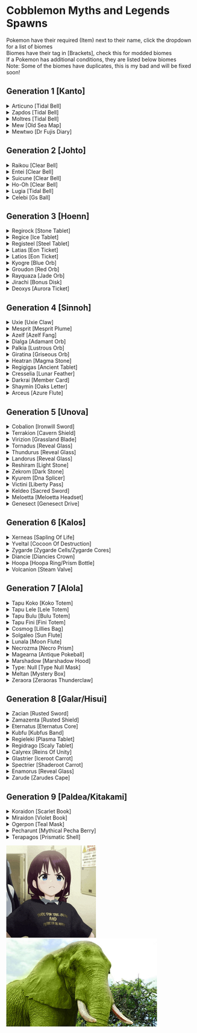 # Cobblemon Myths and Legends Spawns
<p>
Pokemon have their required (Item) next to their name, click the dropdown for a list of biomes<br>
Biomes have their tag in [Brackets], check this for modded biomes<br>
If a Pokemon has additional conditions, they are listed below biomes<br>
Note: Some of the biomes have duplicates, this is my bad and will be fixed soon!
</p>

## Generation 1 [Kanto]
<details> <!--Articuno-->
    <summary>Articuno [Tidal Bell]</summary>
    <br>
    Use <strong>Tidal Bell</strong> In:
    <ul>
    <br>
    <li>Frozen River [minecraft:frozen_river]</li>
    <li>Frozen Peaks [minecraft:frozen_peaks]</li>
    <li>Snowy Taiga [minecraft:snowy_taiga]</li>
    <li>Snowy Plains [minecraft:snowy_plains]</li>
    <li>Snowy Beach [minecraft:snowy_beach]</li>
    <li>Snowy Slopes [minecraft:snowy_slopes]</li>
    <li>Frozen Ocean [minecraft:frozen_ocean]</li>
    <li>Is Snowy Forest [#cobblemon:is_snowy_forest]</li>
    <li>Is Freezing [#cobblemon:is_freezing]</li>
    <li>Is Cold [#cobblemon:is_cold]</li>
    <li>Is Frozen Ocean [#cobblemon:is_frozen_ocean]</li>
    <li>Is Glacial [#cobblemon:is_glacial]</li>
    </ul>
    <p><strong>Required Conditions:</strong></p><ul>
    <li>3 Ice Stones In Inventory</li>
    </ul>
</details> <!--Articuno-->
<details> <!--Zapdos-->
    <summary>Zapdos [Tidal Bell]</summary>
    <br>
    Use <strong>Tidal Bell</strong> In:
    <ul>
    <br>
    <li>Plains [minecraft:plains]</li>
    <li>Savanna [minecraft:savanna]</li>
    <li>Is Mountain [#cobblemon:is_mountain]</li>
    <li>Is Sky [#cobblemon:is_sky]</li>
    </ul>
    <p><strong>Required Conditions:</strong></p><ul>
    <li>3 Thunder Stones In Inventory</li>
    </ul>
</details> <!--Zapdos-->
<details> <!--Moltres-->
    <summary>Moltres [Tidal Bell]</summary>
    <br>
    Use <strong>Tidal Bell</strong> In:
    <ul>
    <br>
    <li>Badlands [minecraft:badlands]</li>
    <li>Windswept Hills [minecraft:windswept_hills]</li>
    <li>Is Volcanic [#cobblemon:is_volcanic]</li>
    <li>Is Thermal [#cobblemon:is_thermal]</li>
    <li>Is Sky [#cobblemon:is_sky]</li>
    </ul>
    <p><strong>Required Conditions:</strong></p><ul>
    <li>3 Fire Stones In Inventory</li>
    </ul>
</details> <!--Moltres-->
<details> <!--Mew-->
    <summary>Mew [Old Sea Map]</summary>
    <br>
    Use <strong>Old Sea Map</strong> In:
    <ul>
    <br>
    <li>Jungle [minecraft:jungle]</li>
    <li>Bamboo Jungle [minecraft:bamboo_jungle]</li>
    <li>Is Lush [#cobblemon:is_lush]</li>
    <li>Is Bamboo [#cobblemon:is_bamboo]</li>
    <li>Is Jungle [#cobblemon:is_jungle]</li>
    </ul>
    <p><strong>No Other Conditons</strong></p>
</details> <!--Mew-->
<details> <!--Mewtwo-->
    <summary>Mewtwo [Dr Fujis Diary]</summary>
    <br>
    Use <strong>Dr Fujis Diary</strong> In:
    <ul>
    <br>
    <li>Deep Dark [minecraft:deep_dark]</li>
    <li>Dark Forest [minecraft:dark_forest]</li>
    <li>Windswept Gravelly Hills [minecraft:windswept_gravelly_hills]</li>
    <li>Is Spooky [#cobblemon:is_spooky]</li>
    <li>Is Deep Dark [#cobblemon:is_deep_dark]</li>
    <li>Is Cave [#cobblemon:is_cave]</li>
    </ul>
    <p><strong>No Other Conditons</strong></p>
</details> <!--Mewtwo-->

## Generation 2 [Johto]
<details> <!--Raikou-->
    <summary>Raikou [Clear Bell]</summary>
    <br>
    Use <strong>Clear Bell</strong> In:
    <ul>
    <br>
    <li>Savanna [minecraft:savanna]</li>
    <li>Savanna Plateau [minecraft:savanna_plateau]</li>
    <li>Plains [minecraft:plains]</li>
    <li>Is Arid [#cobblemon:is_arid]</li>
    <li>Is Grassland [#cobblemon:is_grassland]</li>
    <li>Is Plains [#cobblemon:is_plains]</li>
    </ul>
    <p><strong>Required Conditions:</strong></p><ul>
    <li>3 Thunder Stones In Inventory</li>
    </ul>
</details> <!--Raikou-->
<details> <!--Entei-->
    <summary>Entei [Clear Bell]</summary>
    <br>
    Use <strong>Clear Bell</strong> In:
    <ul>
    <br>
    <li>Nether Wastes [minecraft:nether_wastes]</li>
    <li>Savanna [minecraft:savanna]</li>
    <li>Windswept Hills [minecraft:windswept_hills]</li>
    <li>Eroded Badlands [minecraft:eroded_badlands]</li>
    <li>Windswept Forest [minecraft:windswept_forest]</li>
    <li>Badlands [minecraft:badlands]</li>
    <li>Is Volcanic [#cobblemon:is_volcanic]</li>
    <li>Is Thermal [#cobblemon:is_thermal]</li>
    <li>Is Badlands [#cobblemon:is_badlands]</li>
    </ul>
    <p><strong>Required Conditions:</strong></p><ul>
    <li>3 Fire Stones In Inventory</li>
    </ul>
</details> <!--Entei-->
<details> <!--Suicune-->
    <summary>Suicune [Clear Bell]</summary>
    <br>
    Use <strong>Clear Bell</strong> In:
    <ul>
    <br>
    <li>River [minecraft:river]</li>
    <li>Frozen River [minecraft:frozen_river]</li>
    <li>Is Freshwater [#cobblemon:is_freshwater]</li>
    <li>Is Cold Ocean [#cobblemon:is_cold_ocean]</li>
    </ul>
    <p><strong>Required Conditions:</strong></p><ul>
    <li>3 Water Stones In Inventory</li>
    </ul>
</details> <!--Suicune-->
<details> <!--Ho-Oh-->
    <summary>Ho-Oh [Clear Bell]</summary>
    <br>
    Use <strong>Clear Bell</strong> In:
    <ul>
    <br>
    <li>Meadow [minecraft:meadow]</li>
    <li>Sunflower Plains [minecraft:sunflower_plains]</li>
    <li>Flower Forest [minecraft:flower_forest]</li>
    <li>Is Summer [#cobblemon:is_summer]</li>
    <li>Is Sky [#cobblemon:is_sky]</li>
    <li>Sunflower Plains [#minecraft:sunflower_plains]</li>
    </ul>
    <p><strong>No Other Conditons</strong></p>
</details> <!--Ho-Oh-->
<details> <!--Lugia-->
    <summary>Lugia [Tidal Bell]</summary>
    <br>
    Use <strong>Tidal Bell</strong> In:
    <ul>
    <br>
    <li>Ocean [minecraft:ocean]</li>
    <li>Deep Ocean [minecraft:deep_ocean]</li>
    <li>Is Cold Ocean [#cobblemon:is_cold_ocean]</li>
    <li>Is Deep Ocean [#minecraft:is_deep_ocean]</li>
    <li>Is Deep Ocean [#cobblemon:is_deep_ocean]</li>
    <li>Is Ocean [#cobblemon:is_ocean]</li>
    </ul>
    <p><strong>No Other Conditons</strong></p>
</details> <!--Lugia-->
<details> <!--Celebi-->
    <summary>Celebi [Gs Ball]</summary>
    <br>
    Use <strong>Gs Ball</strong> In:
    <ul>
    <br>
    <li>Meadow [minecraft:meadow]</li>
    <li>Cherry Grove [minecraft:cherry_grove]</li>
    <li>Old Growth Birch Forest [minecraft:old_growth_birch_forest]</li>
    <li>Old Growth Spruce Taiga [minecraft:old_growth_spruce_taiga]</li>
    <li>Mangrove Swamp [minecraft:mangrove_swamp]</li>
    <li>Dark Forest [minecraft:dark_forest]</li>
    <li>Forest [minecraft:forest]</li>
    <li>Old Growth Pine Taiga [minecraft:old_growth_pine_taiga]</li>
    <li>Flower Forest [minecraft:flower_forest]</li>
    <li>Jungle [minecraft:jungle]</li>
    <li>Swamp [minecraft:swamp]</li>
    <li>Birch Forest [minecraft:birch_forest]</li>
    <li>Is Magical [#cobblemon:is_magical]</li>
    <li>Is Lush [#cobblemon:is_lush]</li>
    <li>Is Spring [#cobblemon:is_spring]</li>
    <li>Is Forest [#cobblemon:is_forest]</li>
    </ul>
    <p><strong>No Other Conditons</strong></p>
</details> <!--Celebi-->

## Generation 3 [Hoenn]
<details> <!--Regirock-->
    <summary>Regirock [Stone Tablet]</summary>
    <br>
    Use <strong>Stone Tablet</strong> In:
    <ul>
    <br>
    <li>Desert [minecraft:desert]</li>
    <li>Is Desert [#byg:is_desert]</li>
    <li>Desert [#c:desert]</li>
    <li>Is Desert [#wythers:is_desert]</li>
    <li>Ancient Sands [terralith:ancient_sands]</li>
    <li>Desert Canyon [terralith:desert_canyon]</li>
    <li>Cave/desert Caves [terralith:cave/desert_caves]</li>
    <li>Desert Oasis [terralith:desert_oasis]</li>
    <li>Desert Spires [terralith:desert_spires]</li>
    <li>Lush Desert [terralith:lush_desert]</li>
    <li>Red Oasis [terralith:red_oasis]</li>
    <li>Sandstone Valley [terralith:sandstone_valley]</li>
    <li>Badlands Desert [wythers:badlands_desert]</li>
    <li>Desert Island [wythers:desert_island]</li>
    <li>Kwongan Heath [wythers:kwongan_heath]</li>
    <li>Outback Desert [wythers:outback_desert]</li>
    <li>Red Desert [wythers:red_desert]</li>
    <li>Sandy Jungle [wythers:sandy_jungle]</li>
    <li>Is Badlands [#minecraft:is_badlands]</li>
    <li>Mesa [#c:mesa]</li>
    <li>Ashen Savanna [terralith:ashen_savanna]</li>
    <li>Red Oasis [terralith:red_oasis]</li>
    <li>Warped Mesa [terralith:warped_mesa]</li>
    <li>White Mesa [terralith:white_mesa]</li>
    <li>Danakil Desert [wythers:danakil_desert]</li>
    <li>Is Badlands [#minecraft:is_badlands]</li>
    <li>Mesa [#c:mesa]</li>
    <li>Ashen Savanna [terralith:ashen_savanna]</li>
    <li>Red Oasis [terralith:red_oasis]</li>
    <li>Warped Mesa [terralith:warped_mesa]</li>
    <li>White Mesa [terralith:white_mesa]</li>
    <li>Danakil Desert [wythers:danakil_desert]</li>
    </ul>
    <p><strong>Required Conditions:</strong></p><ul>
    <li>Max Y-Level: 63</li>
    </ul>
</details> <!--Regirock-->
<details> <!--Regice-->
    <summary>Regice [Ice Tablet]</summary>
    <br>
    Use <strong>Ice Tablet</strong> In:
    <ul>
    <br>
    <li>Frozen River [minecraft:frozen_river]</li>
    <li>Jagged Peaks [minecraft:jagged_peaks]</li>
    <li>Snowy Beach [minecraft:snowy_beach]</li>
    <li>Snowy Plains [minecraft:snowy_plains]</li>
    <li>Snowy Slopes [minecraft:snowy_slopes]</li>
    <li>Is Frozen Ocean [#cobblemon:is_frozen_ocean]</li>
    <li>Is Glacial [#cobblemon:is_glacial]</li>
    <li>Is Snowy Forest [#cobblemon:is_snowy_forest]</li>
    <li>Is Snowy [#byg:is_snowy]</li>
    <li>Snowy [#c:snowy]</li>
    <li>Is Snowy [#forge:is_snowy]</li>
    <li>Cardinal Tundra [byg:cardinal_tundra]</li>
    <li>Emerald Peaks [terralith:emerald_peaks]</li>
    <li>Scarlet Mountains [terralith:scarlet_mountains]</li>
    <li>Skylands Winter [terralith:skylands_winter]</li>
    <li>Snowy Badlands [terralith:snowy_badlands]</li>
    <li>Crimson Tundra [wythers:crimson_tundra]</li>
    <li>Frozen Island [wythers:frozen_island]</li>
    <li>Snowy Bog [wythers:snowy_bog]</li>
    <li>Snowy Canyon [wythers:snowy_canyon]</li>
    <li>Snowy Peaks [wythers:snowy_peaks]</li>
    <li>Snowy Tundra [wythers:snowy_tundra]</li>
    <li>Is Freezing [#cobblemon:is_freezing]</li>
    <li>Is Peak [#cobblemon:is_peak]</li>
    <li>Is Taiga [#cobblemon:is_taiga]</li>
    <li>Is Tundra [#cobblemon:is_tundra]</li>
    <li>Is Cold [#byg:is_cold]</li>
    <li>Climate Cold [#c:climate_cold]</li>
    <li>Is Cold/overworld [#forge:is_cold/overworld]</li>
    <li>Berry Bog [wythers:berry_bog]</li>
    <li>Frozen River [minecraft:frozen_river]</li>
    <li>Jagged Peaks [minecraft:jagged_peaks]</li>
    <li>Snowy Beach [minecraft:snowy_beach]</li>
    <li>Snowy Plains [minecraft:snowy_plains]</li>
    <li>Snowy Slopes [minecraft:snowy_slopes]</li>
    <li>Is Frozen Ocean [#cobblemon:is_frozen_ocean]</li>
    <li>Is Glacial [#cobblemon:is_glacial]</li>
    <li>Is Snowy Forest [#cobblemon:is_snowy_forest]</li>
    <li>Is Snowy [#byg:is_snowy]</li>
    <li>Snowy [#c:snowy]</li>
    <li>Is Snowy [#forge:is_snowy]</li>
    <li>Cardinal Tundra [byg:cardinal_tundra]</li>
    <li>Emerald Peaks [terralith:emerald_peaks]</li>
    <li>Scarlet Mountains [terralith:scarlet_mountains]</li>
    <li>Skylands Winter [terralith:skylands_winter]</li>
    <li>Snowy Badlands [terralith:snowy_badlands]</li>
    <li>Crimson Tundra [wythers:crimson_tundra]</li>
    <li>Frozen Island [wythers:frozen_island]</li>
    <li>Snowy Bog [wythers:snowy_bog]</li>
    <li>Snowy Canyon [wythers:snowy_canyon]</li>
    <li>Snowy Peaks [wythers:snowy_peaks]</li>
    <li>Snowy Tundra [wythers:snowy_tundra]</li>
    <li>Is Freezing [#cobblemon:is_freezing]</li>
    <li>Is Peak [#cobblemon:is_peak]</li>
    <li>Is Taiga [#cobblemon:is_taiga]</li>
    <li>Is Tundra [#cobblemon:is_tundra]</li>
    <li>Is Cold [#byg:is_cold]</li>
    <li>Climate Cold [#c:climate_cold]</li>
    <li>Is Cold/overworld [#forge:is_cold/overworld]</li>
    <li>Berry Bog [wythers:berry_bog]</li>
    </ul>
    <p><strong>No Other Conditons</strong></p>
</details> <!--Regice-->
<details> <!--Registeel-->
    <summary>Registeel [Steel Tablet]</summary>
    <br>
    Use <strong>Steel Tablet</strong> In:
    <ul>
    <br>
    <li>Deep Dark [minecraft:deep_dark]</li>
    <li>Is Deep Dark [#cobblemon:is_deep_dark]</li>
    <li>Village [#minecraft:village]</li>
    <li>Village [#minecraft:village]</li>
    </ul>
    <p><strong>Required Conditions:</strong></p><ul>
    <li>Needed Nearby Blocks:
        <ul>
        <li>Iron Block</li>
        </ul></li>
    </ul>
</details> <!--Registeel-->
<details> <!--Latias-->
    <summary>Latias [Eon Ticket]</summary>
    <br>
    Use <strong>Eon Ticket</strong> In:
    <ul>
    <br>
    <li>Mirage Isles [terralith:mirage_isles]</li>
    <li>Flower Forest [minecraft:flower_forest]</li>
    <li>Birch Forest [minecraft:birch_forest]</li>
    <li>Is Coast [#cobblemon:is_coast]</li>
    <li>Is Temperate [#cobblemon:is_temperate]</li>
    <li>Is Beach [#cobblemon:is_beach]</li>
    </ul>
    <p><strong>No Other Conditons</strong></p>
</details> <!--Latias-->
<details> <!--Latios-->
    <summary>Latios [Eon Ticket]</summary>
    <br>
    Use <strong>Eon Ticket</strong> In:
    <ul>
    <br>
    <li>Mirage Isles [terralith:mirage_isles]</li>
    <li>Plains [minecraft:plains]</li>
    <li>Mountain Edge [minecraft:mountain_edge]</li>
    <li>Is Coast [#cobblemon:is_coast]</li>
    <li>Is Temperate [#cobblemon:is_temperate]</li>
    <li>Is Beach [#cobblemon:is_beach]</li>
    </ul>
    <p><strong>No Other Conditons</strong></p>
</details> <!--Latios-->
<details> <!--Kyogre-->
    <summary>Kyogre [Blue Orb]</summary>
    <br>
    Use <strong>Blue Orb</strong> In:
    <ul>
    <br>
    <li>Is Ocean [#cobblemon:is_ocean]</li>
    <li>Deep Cold Ocean [minecraft:deep_cold_ocean]</li>
    <li>Deep Frozen Ocean [minecraft:deep_frozen_ocean]</li>
    <li>Deep Ocean [minecraft:deep_ocean]</li>
    <li>Ocean [minecraft:ocean]</li>
    <li>Is Deep Ocean [#cobblemon:is_deep_ocean]</li>
    <li>Is Ocean [#cobblemon:is_ocean]</li>
    </ul>
    <p><strong>No Other Conditons</strong></p>
</details> <!--Kyogre-->
<details> <!--Groudon-->
    <summary>Groudon [Red Orb]</summary>
    <br>
    Use <strong>Red Orb</strong> In:
    <ul>
    <br>
    <li>Is Volcanic [#cobblemon:is_volcanic]</li>       
    <li>Badlands [minecraft:badlands]</li>
    <li>Desert [minecraft:desert]</li>
    <li>Eroded Badlands [minecraft:eroded_badlands]</li>
    <li>Is Volcanic [#cobblemon:is_volcanic]</li>       
    <li>Is Desert [#cobblemon:is_desert]</li>
    <li>Is Arid [#cobblemon:is_arid]</li>
    <li>Is Thermal [#cobblemon:is_thermal]</li>
    </ul>
    <p><strong>No Other Conditons</strong></p>
</details> <!--Groudon-->
<details> <!--Rayquaza-->
    <summary>Rayquaza [Jade Orb]</summary>
    <br>
    Use <strong>Jade Orb</strong> In:
    <ul>
    <br>
    <li>Skylands Autumn [terralith:skylands_autumn]</li>
    <li>Skylands Spring [terralith:skylands_spring]</li>
    <li>Skylands Summer [terralith:skylands_summer]</li>
    <li>Skylands Winter [terralith:skylands_winter]</li>
    <li>Is Jungle [#cobblemon:is_jungle]</li>
    <li>Is Jungle [#minecraft:is_jungle]</li>
    <li>Is Sky [#cobblemon:is_sky]</li>
    <li>Is Highlands [#cobblemon:is_highlands]</li>
    <li>End Highlands [minecraft:end_highlands]</li>
    <li>Is End [#minecraft:is_end]</li>
    <li>Is End [#cobblemon:is_end]</li>
    <li>Is Jungle [#cobblemon:is_jungle]</li>
    <li>Is Jungle [#minecraft:is_jungle]</li>
    </ul>
    <p><strong>No Other Conditons</strong></p>
</details> <!--Rayquaza-->
<details> <!--Jirachi-->
    <summary>Jirachi [Bonus Disk]</summary>
    <br>
    Use <strong>Bonus Disk</strong> In:
    <ul>
    <br>
    <li>Mushroom Fields [minecraft:mushroom_fields]</li>
    <li>Windswept Gravelly Hills [minecraft:windswept_gravelly_hills]</li>
    <li>Is Magical [#cobblemon:is_magical]</li>
    <li>Is Sparse [#cobblemon:is_sparse]</li>
    </ul>
    <p><strong>No Other Conditons</strong></p>
</details> <!--Jirachi-->
<details> <!--Deoxys-->
    <summary>Deoxys [Aurora Ticket]</summary>
    <br>
    Use <strong>Aurora Ticket</strong> In:
    <ul>
    <br>
    <li>The End [minecraft:the_end]</li>
    <li>End Barrens [minecraft:end_barrens]</li>
    <li>End Highlands [minecraft:end_highlands]</li>        
    <li>End Midlands [minecraft:end_midlands]</li>
    <li>Small End Islands [minecraft:small_end_islands]</li>
    <li>Is End [#cobblemon:is_end]</li>
    </ul>
    <p><strong>No Other Conditons</strong></p>
</details> <!--Deoxys-->

## Generation 4 [Sinnoh]
<details> <!--Uxie-->
    <summary>Uxie [Uxie Claw]</summary>
    <br>
    Use <strong>Uxie Claw</strong> In:
    <ul>
    <br>
    <li>Mangrove Swamp [minecraft:mangrove_swamp]</li>
    <li>Swamp [minecraft:swamp]</li>
    <li>Is Swamp [#byg:is_swamp]</li>
    <li>Swamp [#c:swamp]</li>
    <li>Is Swamp [#forge:is_swamp]</li>
    <li>Is Swamp [#wythers:is_swamp]</li>
    <li>Ice Marsh [terralith:ice_marsh]</li>
    <li>Orchid Swampc [terralith:orchid_swampc]</li>
    <li>Billabong [wythers:billabong]</li>
    <li>Is River [#cobblemon:is_river]</li>
    <li>Lantern River [wythers:lantern_river]</li>
    <li>Is River [#minecraft:is_river]</li>
    <li>Tropical Forest River [wythers:tropical_forest_river]</li>
    <li>Is Freshwater [#cobblemon:is_freshwater]</li>
    </ul>
    <p><strong>No Other Conditons</strong></p>
</details> <!--Uxie-->
<details> <!--Mesprit-->
    <summary>Mesprit [Mesprit Plume]</summary>
    <br>
    Use <strong>Mesprit Plume</strong> In:
    <ul>
    <br>
    <li>Mangrove Swamp [minecraft:mangrove_swamp]</li>
    <li>Swamp [minecraft:swamp]</li>
    <li>Is Swamp [#byg:is_swamp]</li>
    <li>Swamp [#c:swamp]</li>
    <li>Is Swamp [#forge:is_swamp]</li>
    <li>Is Swamp [#wythers:is_swamp]</li>
    <li>Ice Marsh [terralith:ice_marsh]</li>
    <li>Orchid Swamp [terralith:orchid_swamp]</li>
    <li>Billabong [wythers:billabong]</li>
    <li>Is River [#cobblemon:is_river]</li>
    <li>Lantern River [wythers:lantern_river]</li>
    <li>Is River [#minecraft:is_river]</li>
    <li>Tropical Forest River [wythers:tropical_forest_river]</li>
    <li>Is Freshwater [#cobblemon:is_freshwater]</li>
    </ul>
    <p><strong>No Other Conditons</strong></p>
</details> <!--Mesprit-->
<details> <!--Azelf-->
    <summary>Azelf [Azelf Fang]</summary>
    <br>
    Use <strong>Azelf Fang</strong> In:
    <ul>
    <br>
    <li>Mangrove Swamp [minecraft:mangrove_swamp]</li>
    <li>Swamp [minecraft:swamp]</li>
    <li>Is Swamp [#byg:is_swamp]</li>
    <li>Swamp [#c:swamp]</li>
    <li>Is Swamp [#forge:is_swamp]</li>
    <li>Is Swamp [#wythers:is_swamp]</li>
    <li>Ice Marsh [terralith:ice_marsh]</li>
    <li>Orchid Swampc [terralith:orchid_swampc]</li>
    <li>Billabong [wythers:billabong]</li>
    <li>Is River [#cobblemon:is_river]</li>
    <li>Lantern River [wythers:lantern_river]</li>
    <li>Is River [#minecraft:is_river]</li>
    <li>Tropical Forest River [wythers:tropical_forest_river]</li>
    <li>Is Freshwater [#cobblemon:is_freshwater]</li>
    </ul>
    <p><strong>No Other Conditons</strong></p>
</details> <!--Azelf-->
<details> <!--Dialga-->
    <summary>Dialga [Adamant Orb]</summary>
    <br>
    Use <strong>Adamant Orb</strong> In:
    <ul>
    <br>
    <li>Mountain Edge [minecraft:mountain_edge]</li>
    <li>Stony Peaks [minecraft:stony_peaks]</li>
    <li>Is Highlands [#cobblemon:is_highlands]</li>
    <li>Is Peak [#cobblemon:is_peak]</li>
    <li>Is Mountain [#cobblemon:is_mountain]</li>
    </ul>
    <p><strong>No Other Conditons</strong></p>
</details> <!--Dialga-->
<details> <!--Palkia-->
    <summary>Palkia [Lustrous Orb]</summary>
    <br>
    Use <strong>Lustrous Orb</strong> In:
    <ul>
    <br>
    <li>Skylands Winter [terralith:skylands_winter]</li>
    <li>The End [minecraft:the_end]</li>
    <li>End Barrens [minecraft:end_barrens]</li>
    <li>End Highlands [minecraft:end_highlands]</li>
    <li>End Midlands [minecraft:end_midlands]</li>
    <li>Small End Islands [minecraft:small_end_islands]</li>
    <li>Skylands Winter [terralith:skylands_winter]</li>
    <li>The End [minecraft:the_end]</li>
    <li>End Barrens [minecraft:end_barrens]</li>
    <li>End Highlands [minecraft:end_highlands]</li>
    <li>End Midlands [minecraft:end_midlands]</li>
    <li>Is End [#cobblemon:is_end]</li>
    <li>Small End Islands [minecraft:small_end_islands]</li>
    </ul>
    <p><strong>No Other Conditons</strong></p>
</details> <!--Palkia-->
<details> <!--Giratina-->
    <summary>Giratina [Griseous Orb]</summary>
    <br>
    Use <strong>Griseous Orb</strong> In:
    <ul>
    <br>
    <li>Soul Sand Valley [minecraft:soul_sand_valley]</li>
    <li>The End [minecraft:the_end]</li>
    <li>Is Nether [#cobblemon:is_nether]</li>
    <li>Is Spooky [#cobblemon:is_spooky]</li>
    <li>Is Nether Wasteland [#cobblemon:is_nether_wasteland]</li>
    </ul>
    <p><strong>No Other Conditons</strong></p>
</details> <!--Giratina-->
<details> <!--Heatran-->
    <summary>Heatran [Magma Stone]</summary>
    <br>
    Use <strong>Magma Stone</strong> In:
    <ul>
    <br>
    <li>Nether Wastes [minecraft:nether_wastes]</li>
    <li>Basalt Deltas [minecraft:basalt_deltas]</li>
    <li>Crimson Forest [minecraft:crimson_forest]</li>
    </ul>
    <p><strong>No Other Conditons</strong></p>
</details> <!--Heatran-->
<details> <!--Regigigas-->
    <summary>Regigigas [Ancient Tablet]</summary>
    <br>
    Use <strong>Ancient Tablet</strong> In:
    <ul>
    <br>
    <li>Is Deep Dark [#cobblemon:is_deep_dark]</li>
    <li>Is Savanna [#minecraft:is_savanna]</li>
    <li>Savanna Plateau [#minecraft:savanna_plateau]</li>
    <li>Is Dark Forest [#wythers:is_dark_forest]</li>
    <li>Savanna Slopes [terralith:savanna_slopes]</li>
    <li>Ashen Savanna [terralith:ashen_savanna]</li>
    <li>Fractured Savanna [terralith:fractured_savanna]</li>
    <li>Savanna Badlands [terralith:savanna_badlands]</li>
    <li>Savanna Slopes [terralith:savanna_slopes]</li>
    <li>Savanna Plateau [minecraft:savanna_plateau]</li>
    <li>Is Savanna [#cobblemon:is_savanna]</li>
    <li>Is Savanna [#minecraft:is_savanna]</li>
    <li>Savanna Plateau [#minecraft:savanna_plateau]</li>
    <li>Is Dark Forest [#wythers:is_dark_forest]</li>
    <li>Savanna Slopes [terralith:savanna_slopes]</li>
    <li>Ashen Savanna [terralith:ashen_savanna]</li>
    <li>Fractured Savanna [terralith:fractured_savanna]</li>
    <li>Savanna Badlands [terralith:savanna_badlands]</li>
    <li>Savanna Slopes [terralith:savanna_slopes]</li>
    <li>Savanna Plateau [minecraft:savanna_plateau]</li>
    <li>Is Savanna [#cobblemon:is_savanna]</li>
    </ul>
    <p><strong>No Other Conditons</strong></p>
</details> <!--Regigigas-->
<details> <!--Cresselia-->
    <summary>Cresselia [Lunar Feather]</summary>
    <br>
    Use <strong>Lunar Feather</strong> In:
    <ul>
    <br>
    <li>Mushroom Fields [minecraft:mushroom_fields]</li>
    <li>Mushroom Field Shore [minecraft:mushroom_field_shore]</li>
    <li>Snowy Tundra [minecraft:snowy_tundra]</li>
    </ul>
    <p><strong>Required Conditions:</strong></p><ul>
    <li>Moon Phase: Waning Gibbous</li>
    <li>Sky Must Not Be Blocked (Fluids Will Not Block)</li>
    <li>Time: Night</li>
    </ul>
</details> <!--Cresselia-->
<details> <!--Darkrai-->
    <summary>Darkrai [Member Card]</summary>
    <br>
    Use <strong>Member Card</strong> In:
    <ul>
    <br>
    <li>Dark Forest [minecraft:dark_forest]</li>
    <li>Swamp [minecraft:swamp]</li>
    <li>Is Spooky [#cobblemon:is_spooky]</li>
    <li>Is Dark [#cobblemon:is_dark]</li>
    <li>Is Deep Dark [#cobblemon:is_deep_dark]</li>
    </ul>
    <p><strong>No Other Conditons</strong></p>
</details> <!--Darkrai-->
<details> <!--Shaymin-->
    <summary>Shaymin [Oaks Letter]</summary>
    <br>
    Use <strong>Oaks Letter</strong> In:
    <ul>
    <br>
    <li>Sunflower Plains [minecraft:sunflower_plains]</li>
    <li>Flower Forest [minecraft:flower_forest]</li>
    <li>Flower Forest [minecraft:flower_forest]</li>
    <li>Meadow [minecraft:meadow]</li>
    <li>Blooming Plateau [terralith:blooming_plateau]</li>
    <li>Blooming Valley [terralith:blooming_valley]</li>
    <li>Lavender Valley [terralith:lavender_valley]</li>
    <li>Sakura Grove [terralith:sakura_grove]</li>
    <li>Sakura Valley [terralith:sakura_valley]</li>
    <li>Is Floral [#cobblemon:is_floral]</li>
    <li>Is Grassland [#cobblemon:is_grassland]</li>
    <li>Is Lush [#cobblemon:is_lush]</li>
    </ul>
    <p><strong>No Other Conditons</strong></p>
</details> <!--Shaymin-->
<details> <!--Arceus-->
    <summary>Arceus [Azure Flute]</summary>
    <br>
    Use <strong>Azure Flute</strong> In:
    <ul>
    <br>
    <li>The End [minecraft:the_end]</li>
    <li>End Barrens [minecraft:end_barrens]</li>
    <li>End Highlands [minecraft:end_highlands]</li>        
    <li>End Midlands [minecraft:end_midlands]</li>
    <li>Small End Islands [minecraft:small_end_islands]</li>
    <li>Dark Forest [minecraft:dark_forest]</li>
    <li>Is Magical [#byg:is_magical]</li>
    <li>Is Dark Forest [#wythers:is_dark_forest]</li>
    <li>Skyris Vale [byg:skyris_vale]</li>
    <li>Amethyst Canyon [terralith:amethyst_canyon]</li>
    <li>Amethyst Rainforest [terralith:amethyst_rainforest]</li>
    <li>Mirage Isles [terralith:mirage_isles]</li>
    <li>Moonlight Grove [terralith:moonlight_grove]</li>
    <li>Moonlight Valley [terralith:moonlight_valley]</li>
    <li>Lantern River [wythers:lantern_river]</li>
    <li>Mushroom Island [wythers:mushroom_island]</li>
    <li>Snowy Thermal Taiga [wythers:snowy_thermal_taiga]</li>
    <li>Is End [#cobblemon:is_end]</li>
    </ul>
    <p><strong>No Other Conditons</strong></p>
</details> <!--Arceus-->

## Generation 5 [Unova]
<details> <!--Cobalion-->
    <summary>Cobalion [Ironwill Sword]</summary>
    <br>
    Use <strong>Ironwill Sword</strong> In:
    <ul>
    <br>
    <li>Is Hill [#minecraft:is_hill]</li>
    <li>Is Highlands [#cobblemon:is_highlands]</li>
    <li>Mountain Slope [#c:mountain_slope]</li>
    <li>Is Slope [#forge:is_slope]</li>
    <li>Blooming Valley [terralith:blooming_valley]</li>
    <li>Forested Highlands [terralith:forested_highlands]</li>
    <li>Lavender Valley [terralith:lavender_valley]</li>
    <li>Lush Valley [terralith:lush_valley]</li>
    <li>Moonlight Valley [terralith:moonlight_valley]</li>
    <li>Sakura Valley [terralith:sakura_valley]</li>
    <li>Savanna Slopes [terralith:savanna_slopes]</li>
    <li>Temperate Highlands [terralith:temperate_highlands]</li>
    <li>Yosemite Lowlands [terralith:yosemite_lowlands]</li>
    <li>Autumnal Crags [wythers:autumnal_crags]</li>
    <li>Ayers Rock [wythers:ayers_rock]</li>
    <li>Icy Crags [wythers:icy_crags]</li>
    <li>Old Growth Taiga Crags [wythers:old_growth_taiga_crags]</li>
    <li>Taiga Crags [wythers:taiga_crags]</li>
    <li>Temperate Rainforest Crags [wythers:temperate_rainforest_crags]</li>
    <li>Thermal Taiga Crags [wythers:thermal_taiga_crags]</li>
    <li>Windswept Jungle [wythers:windswept_jungle]</li>
    <li>Is Mountain [#minecraft:is_mountain]</li>
    <li>Is Hills [#cobblemon:is_hills]</li>
    <li>Is Mountain [#forge:is_mountain]</li>
    <li>Stony Spires [terralith:stony_spires]</li>
    <li>Volcanic Peaks [terralith:volcanic_peaks]</li>
    <li>Windswept Spires [terralith:windswept_spires]</li>
    <li>Yosemite Cliffs [terralith:yosemite_cliffs]</li>
    <li>Tibesti Mountains [wythers:tibesti_mountains]</li>
    </ul>
    <p><strong>No Other Conditons</strong></p>
</details> <!--Cobalion-->
<details> <!--Terrakion-->
    <summary>Terrakion [Cavern Shield]</summary>
    <br>
    Use <strong>Cavern Shield</strong> In:
    <ul>
    <br>
    <li>Is Hill [#minecraft:is_hill]</li>
    <li>Is Highlands [#cobblemon:is_highlands]</li>
    <li>Mountain Slope [#c:mountain_slope]</li>
    <li>Is Slope [#forge:is_slope]</li>
    <li>Blooming Valley [terralith:blooming_valley]</li>
    <li>Forested Highlands [terralith:forested_highlands]</li>
    <li>Lavender Valley [terralith:lavender_valley]</li>
    <li>Lush Valley [terralith:lush_valley]</li>
    <li>Moonlight Valley [terralith:moonlight_valley]</li>
    <li>Sakura Valley [terralith:sakura_valley]</li>
    <li>Savanna Slopes [terralith:savanna_slopes]</li>
    <li>Temperate Highlands [terralith:temperate_highlands]</li>
    <li>Yosemite Lowlands [terralith:yosemite_lowlands]</li>
    <li>Autumnal Crags [wythers:autumnal_crags]</li>
    <li>Ayers Rock [wythers:ayers_rock]</li>
    <li>Icy Crags [wythers:icy_crags]</li>
    <li>Old Growth Taiga Crags [wythers:old_growth_taiga_crags]</li>
    <li>Taiga Crags [wythers:taiga_crags]</li>
    <li>Temperate Rainforest Crags [wythers:temperate_rainforest_crags]</li>
    <li>Thermal Taiga Crags [wythers:thermal_taiga_crags]</li>
    <li>Windswept Jungle [wythers:windswept_jungle]</li>
    <li>Is Mountain [#minecraft:is_mountain]</li>
    <li>Is Hills [#cobblemon:is_hills]</li>
    <li>Is Mountain [#forge:is_mountain]</li>
    <li>Stony Spires [terralith:stony_spires]</li>
    <li>Volcanic Peaks [terralith:volcanic_peaks]</li>
    <li>Windswept Spires [terralith:windswept_spires]</li>
    <li>Yosemite Cliffs [terralith:yosemite_cliffs]</li>
    <li>Tibesti Mountains [wythers:tibesti_mountains]</li>
    </ul>
    <p><strong>No Other Conditons</strong></p>
</details> <!--Terrakion-->
<details> <!--Virizion-->
    <summary>Virizion [Grassland Blade]</summary>
    <br>
    Use <strong>Grassland Blade</strong> In:
    <ul>
    <br>
    <li>Is Hill [#minecraft:is_hill]</li>
    <li>Is Highlands [#cobblemon:is_highlands]</li>
    <li>Mountain Slope [#c:mountain_slope]</li>
    <li>Is Slope [#forge:is_slope]</li>
    <li>Blooming Valley [terralith:blooming_valley]</li>
    <li>Forested Highlands [terralith:forested_highlands]</li>
    <li>Lavender Valley [terralith:lavender_valley]</li>
    <li>Lush Valley [terralith:lush_valley]</li>
    <li>Moonlight Valley [terralith:moonlight_valley]</li>
    <li>Sakura Valley [terralith:sakura_valley]</li>
    <li>Savanna Slopes [terralith:savanna_slopes]</li>
    <li>Temperate Highlands [terralith:temperate_highlands]</li>
    <li>Yosemite Lowlands [terralith:yosemite_lowlands]</li>
    <li>Autumnal Crags [wythers:autumnal_crags]</li>
    <li>Ayers Rock [wythers:ayers_rock]</li>
    <li>Icy Crags [wythers:icy_crags]</li>
    <li>Old Growth Taiga Crags [wythers:old_growth_taiga_crags]</li>
    <li>Taiga Crags [wythers:taiga_crags]</li>
    <li>Temperate Rainforest Crags [wythers:temperate_rainforest_crags]</li>
    <li>Thermal Taiga Crags [wythers:thermal_taiga_crags]</li>
    <li>Windswept Jungle [wythers:windswept_jungle]</li>
    <li>Is Mountain [#minecraft:is_mountain]</li>
    <li>Is Hills [#cobblemon:is_hills]</li>
    <li>Is Mountain [#forge:is_mountain]</li>
    <li>Stony Spires [terralith:stony_spires]</li>
    <li>Volcanic Peaks [terralith:volcanic_peaks]</li>
    <li>Windswept Spires [terralith:windswept_spires]</li>
    <li>Yosemite Cliffs [terralith:yosemite_cliffs]</li>
    <li>Tibesti Mountains [wythers:tibesti_mountains]</li>
    </ul>
    <p><strong>No Other Conditons</strong></p>
</details> <!--Virizion-->
<details> <!--Tornadus-->
    <summary>Tornadus [Reveal Glass]</summary>
    <br>
    Use <strong>Reveal Glass</strong> In:
    <ul>
    <br>
    <li>Jungle [minecraft:jungle]</li>
    <li>Bamboo Jungle [minecraft:bamboo_jungle]</li>
    <li>Jungle Edge [minecraft:jungle_edge]</li>
    </ul>
    <p><strong>Required Conditions:</strong></p><ul>
    <li>Must Be Thundering (Rain Does Not Count)</li>
    </ul>
</details> <!--Tornadus-->
<details> <!--Thundurus-->
    <summary>Thundurus [Reveal Glass]</summary>
    <br>
    Use <strong>Reveal Glass</strong> In:
    <ul>
    <br>
    <li>Plains [minecraft:plains]</li>
    <li>Mountains [minecraft:mountains]</li>
    <li>Badlands [minecraft:badlands]</li>
    </ul>
    <p><strong>Required Conditions:</strong></p><ul>
    <li>Must Be Thundering (Rain Does Not Count)</li>
    </ul>
</details> <!--Thundurus-->
<details> <!--Landorus-->
    <summary>Landorus [Reveal Glass]</summary>
    <br>
    Use <strong>Reveal Glass</strong> In:
    <ul>
    <br>
    <li>Savanna [minecraft:savanna]</li>
    <li>Sunflower Plains [minecraft:sunflower_plains]</li>
    <li>Desert [minecraft:desert]</li>
    </ul>
    <p><strong>Required Conditions:</strong></p><ul>
    <li>Must Be Thundering (Rain Does Not Count)</li>
    </ul>
</details> <!--Landorus-->
<details> <!--Reshiram-->
    <summary>Reshiram [Light Stone]</summary>
    <br>
    Use <strong>Light Stone</strong> In:
    <ul>
    <br>
    <li>Savanna [minecraft:savanna]</li>
    <li>Sunflower Plains [minecraft:sunflower_plains]</li>
    <li>Desert [minecraft:desert]</li>
    </ul>
    <p><strong>Required Conditions:</strong></p><ul>
    <li>Min Light Level: 8</li>
    <li>Max Light Level: 15</li>
    </ul>
</details> <!--Reshiram-->
<details> <!--Zekrom-->
    <summary>Zekrom [Dark Stone]</summary>
    <br>
    Use <strong>Dark Stone</strong> In:
    <ul>
    <br>
    <li>Swamp [minecraft:swamp]</li>
    <li>Dark Forest [minecraft:dark_forest]</li>
    <li>Roofed Forest [minecraft:roofed_forest]</li>
    </ul>
    <p><strong>Required Conditions:</strong></p><ul>
    <li>Min Light Level: 0</li>
    <li>Max Light Level: 7</li>
    </ul>
</details> <!--Zekrom-->
<details> <!--Kyurem-->
    <summary>Kyurem [Dna Splicer]</summary>
    <br>
    Use <strong>Dna Splicer</strong> In:
    <ul>
    <br>
    <li>Frozen Peaks [minecraft:frozen_peaks]</li>
    <li>Snowy Slopes [minecraft:snowy_slopes]</li>
    <li>Snowy Taiga [minecraft:snowy_taiga]</li>
    <li>Is Freezing [#cobblemon:is_freezing]</li>
    <li>Is Glacial [#cobblemon:is_glacial]</li>
    <li>Is Snowy Forest [#cobblemon:is_snowy_forest]</li>
    </ul>
    <p><strong>No Other Conditons</strong></p>
</details> <!--Kyurem-->
<details> <!--Victini-->
    <summary>Victini [Liberty Pass]</summary>
    <br>
    Use <strong>Liberty Pass</strong> In:
    <ul>
    <br>
    <li>Badlands [minecraft:badlands]</li>
    <li>Eroded Badlands [minecraft:eroded_badlands]</li>
    <li>Savanna [minecraft:savanna]</li>
    <li>Is Volcanic [#cobblemon:is_volcanic]</li>
    <li>Is Thermal [#cobblemon:is_thermal]</li>
    <li>Is Savanna [#cobblemon:is_savanna]</li>
    </ul>
    <p><strong>No Other Conditons</strong></p>
</details> <!--Victini-->
<details> <!--Keldeo-->
    <summary>Keldeo [Sacred Sword]</summary>
    <br>
    Use <strong>Sacred Sword</strong> In:
    <ul>
    <br>
    <li>Is Hill [#minecraft:is_hill]</li>
    <li>Is Highlands [#cobblemon:is_highlands]</li>
    <li>Mountain Slope [#c:mountain_slope]</li>
    <li>Is Slope [#forge:is_slope]</li>
    <li>Blooming Valley [terralith:blooming_valley]</li>
    <li>Forested Highlands [terralith:forested_highlands]</li>
    <li>Lavender Valley [terralith:lavender_valley]</li>
    <li>Lush Valley [terralith:lush_valley]</li>
    <li>Moonlight Valley [terralith:moonlight_valley]</li>
    <li>Sakura Valley [terralith:sakura_valley]</li>
    <li>Savanna Slopes [terralith:savanna_slopes]</li>
    <li>Temperate Highlands [terralith:temperate_highlands]</li>
    <li>Yosemite Lowlands [terralith:yosemite_lowlands]</li>
    <li>Autumnal Crags [wythers:autumnal_crags]</li>
    <li>Ayers Rock [wythers:ayers_rock]</li>
    <li>Icy Crags [wythers:icy_crags]</li>
    <li>Old Growth Taiga Crags [wythers:old_growth_taiga_crags]</li>
    <li>Taiga Crags [wythers:taiga_crags]</li>
    <li>Temperate Rainforest Crags [wythers:temperate_rainforest_crags]</li>
    <li>Thermal Taiga Crags [wythers:thermal_taiga_crags]</li>
    <li>Windswept Jungle [wythers:windswept_jungle]</li>
    <li>Is Mountain [#minecraft:is_mountain]</li>
    <li>Is Hills [#cobblemon:is_hills]</li>
    <li>Is Mountain [#forge:is_mountain]</li>
    <li>Stony Spires [terralith:stony_spires]</li>
    <li>Volcanic Peaks [terralith:volcanic_peaks]</li>
    <li>Windswept Spires [terralith:windswept_spires]</li>
    <li>Yosemite Cliffs [terralith:yosemite_cliffs]</li>
    <li>Tibesti Mountains [wythers:tibesti_mountains]</li>
    </ul>
    <p><strong>No Other Conditons</strong></p>
</details> <!--Keldeo-->
<details> <!--Meloetta-->
    <summary>Meloetta [Meloetta Headset]</summary>
    <br>
    Use <strong>Meloetta Headset</strong> In:
    <ul>
    <br>
    <li>Cherry Grove [minecraft:cherry_grove]</li>
    <li>Flower Forest [minecraft:flower_forest]</li>
    <li>Meadow [minecraft:meadow]</li>
    <li>Sunflower Plains [minecraft:sunflower_plains]</li>
    <li>Is Floral [#byg:is_floral]</li>
    <li>Floral [#c:floral]</li>
    <li>Flower Forests [#c:flower_forests]</li>
    <li>Amaranth Fields [byg:amaranth_fields]</li>
    <li>Allium Fields [byg:allium_fields]</li>
    <li>Rose Fields [byg:rose_fields]</li>
    <li>Skyris Vale [byg:skyris_vale]</li>
    <li>Cherry Blossom Forest [byg:cherry_blossom_forest]</li>
    <li>Orchard [byg:orchard]</li>
    <li>Blooming Plateau [terralith:blooming_plateau]</li>
    <li>Blooming Valley [terralith:blooming_valley]</li>
    <li>Lavender Forest [terralith:lavender_forest]</li>
    <li>Lavender Valley [terralith:lavender_valley]</li>
    <li>Sakura Grove [terralith:sakura_grove]</li>
    <li>Sakura Valley [terralith:sakura_valley]</li>
    <li>Autumnal Flower Forest [wythers:autumnal_flower_forest]</li>
    <li>Flowering Pantanal [wythers:flowering_pantanal]</li>
    <li>Jacaranda Savanna [wythers:jacaranda_savanna]</li>
    <li>Lapacho Plains [wythers:lapacho_plains]</li>
    <li>Sakura Forest [wythers:sakura_forest]</li>
    <li>Spring Flower Fields [wythers:spring_flower_fields]</li>
    <li>Spring Flower Forest [wythers:spring_flower_forest]</li>
    </ul>
    <p><strong>No Other Conditons</strong></p>
</details> <!--Meloetta-->
<details> <!--Genesect-->
    <summary>Genesect [Genesect Drive]</summary>
    <br>
    Use <strong>Genesect Drive</strong> In:
    <ul>
    <br>
    <li>Is Deep Dark [#cobblemon:is_deep_dark]</li>
    <li>The End [minecraft:the_end]</li>
    <li>End Barrens [minecraft:end_barrens]</li>
    <li>End Highlands [minecraft:end_highlands]</li>
    <li>End Midlands [minecraft:end_midlands]</li>
    <li>Small End Islands [minecraft:small_end_islands]</li>
    </ul>
    <p><strong>Required Conditions:</strong></p><ul>
    <li>Needed Nearby Blocks:
        <ul>
        <li>Iron Block</li>
        </ul></li>
    </ul>
</details> <!--Genesect-->

## Generation 6 [Kalos]
<details> <!--Xerneas-->
    <summary>Xerneas [Sapling Of Life]</summary>
    <br>
    Use <strong>Sapling Of Life</strong> In:
    <ul>
    <br>
    <li>Flower Forest [minecraft:flower_forest]</li>
    <li>Forest [minecraft:forest]</li>
    <li>Meadow [minecraft:meadow]</li>
    <li>Is Forest [#cobblemon:is_forest]</li>
    <li>Is Magical [#cobblemon:is_magical]</li>
    <li>Is Floral [#cobblemon:is_floral]</li>
    </ul>
    <p><strong>No Other Conditons</strong></p>
</details> <!--Xerneas-->
<details> <!--Yveltal-->
    <summary>Yveltal [Cocoon Of Destruction]</summary>
    <br>
    Use <strong>Cocoon Of Destruction</strong> In:
    <ul>
    <br>
    <li>Dark Forest [minecraft:dark_forest]</li>
    <li>Swamp [minecraft:swamp]</li>
    <li>Is Spooky [#cobblemon:is_spooky]</li>
    <li>Is Tundra [#cobblemon:is_tundra]</li>
    </ul>
    <p><strong>No Other Conditons</strong></p>
</details> <!--Yveltal-->
<details> <!--Zygarde-->
    <summary>Zygarde [Zygarde Cells/Zygarde Cores]</summary>
    <br>
    Have <strong>95 Cells & 5 Cores</strong>, Use In:
    <ul>
    <br>
    <li>Birch Forest [minecraft:birch_forest]</li>
    <li>Forest [minecraft:forest]</li>
    <li>Jungle [minecraft:jungle]</li>
    <li>Mangrove Swamp [minecraft:mangrove_swamp]</li>
    <li>Swamp [minecraft:swamp]</li>
    <li>Is Forest [#cobblemon:is_forest]</li>
    <li>Is Cave [#cobblemon:is_cave]</li>
    <li>Is Swamp [#cobblemon:is_swamp]</li>
    </ul>
    <p><strong>No Other Conditons</strong></p>
</details> <!--Zygarde-->
<details> <!--Diancie-->
    <summary>Diancie [Diancies Crown]</summary>
    <br>
    Use <strong>Diancies Crown</strong> In:
    <ul>
    <br>
    <li>Is Cave [#cobblemon:is_cave]</li>
    <li>Dripstone Caves [minecraft:dripstone_caves]</li>
    <li>Lush Caves [minecraft:lush_caves]</li>
    <li>Caves [#c:caves]</li>
    <li>Underground [#c:underground]</li>
    <li>Is Underground [#forge:is_underground]</li>
    <li>Cave/andesite Caves [terralith:cave/andesite_caves]</li>
    <li>Cave/desert Caves [terralith:cave/desert_caves]</li>
    <li>Cave/diorite Caves [terralith:cave/diorite_caves]</li>
    <li>Cave/fungal Caves [terralith:cave/fungal_caves]</li>
    <li>Cave/granite Caves [terralith:cave/granite_caves]</li>
    <li>Cave/infested Caves [terralith:cave/infested_caves]</li>
    <li>Cave/thermal Caves [terralith:cave/thermal_caves]</li>
    <li>Cave/underground Jungle [terralith:cave/underground_jungle]</li>
    </ul>
    <p><strong>Required Conditions:</strong></p><ul>
    <li>Max Y-Level: 10</li>
    <li>Min Y-Level: -64</li>
    </ul>
</details> <!--Diancie-->
<details> <!--Hoopa-->
    <summary>Hoopa [Hoopa Ring/Prism Bottle]</summary>
    <br>
    Use <strong>Hoopa Ring OR Prism Bottle</strong> In:
    <ul>
    <br>
    <li>The End [minecraft:the_end]</li>
    <li>End Barrens [minecraft:end_barrens]</li>
    <li>End Highlands [minecraft:end_highlands]</li>
    <li>End Midlands [minecraft:end_midlands]</li>
    <li>Small End Islands [minecraft:small_end_islands]</li>
    <li>The End [minecraft:the_end]</li>
    <li>End Barrens [minecraft:end_barrens]</li>
    <li>End Highlands [minecraft:end_highlands]</li>
    <li>End Midlands [minecraft:end_midlands]</li>
    <li>Small End Islands [minecraft:small_end_islands]</li>
    </ul>
    <p><strong>No Other Conditons</strong></p>
</details> <!--Hoopa-->
<details> <!--Volcanion-->
    <summary>Volcanion [Steam Valve]</summary>
    <br>
    Use <strong>Steam Valve</strong> In:
    <ul>
    <br>
    <li>Is Nether [#minecraft:is_nether]</li>
    <li>Is Volcanic [#cobblemon:is_volcanic]</li>
    <li>Cave/mantle Caves [terralith:cave/mantle_caves]</li>
    <li>Volcanic Crater [terralith:volcanic_crater]</li>
    <li>Volcanic Peaks [terralith:volcanic_peaks]</li>
    <li>Icy Volcano [wythers:icy_volcano]</li>
    <li>Tropical Volcano [wythers:tropical_volcano]</li>
    <li>Volcano [wythers:volcano]</li>
    <li>Volcanic Chamber [wythers:volcanic_chamber]</li>
    <li>Volcanic Crater [wythers:volcanic_crater]</li>
    </ul>
    <p><strong>No Other Conditons</strong></p>
</details> <!--Volcanion-->

## Generation 7 [Alola]
<details> <!--Tapu Koko-->
    <summary>Tapu Koko [Koko Totem]</summary>
    <br>
    Use <strong>Koko Totem</strong> In:
    <ul>
    <br>
    <li>Is Jungle [#minecraft:is_jungle]</li>
    <li>Cave/underground Jungle [terralith:cave/underground_jungle]</li>
    <li>Dripleaf Swamp [wythers:dripleaf_swamp]</li>
    <li>Eucalyptus Deanei Forest [wythers:eucalyptus_deanei_forest]</li>
    <li>Highland Tropical Rainforest [wythers:highland_tropical_rainforest]</li>
    <li>Humid Tropical Grassland [wythers:humid_tropical_grassland]</li>
    <li>Jungle Canyon [wythers:jungle_canyon]</li>
    <li>Subtropical Forest [wythers:subtropical_forest]</li>
    <li>Subtropical Forest Edge [wythers:subtropical_forest_edge]</li>
    <li>Subtropical Grassland [wythers:subtropical_grassland]</li>
    <li>Tropical Forest [wythers:tropical_forest]</li>
    <li>Tropical Forest Canyon [wythers:tropical_forest_canyon]</li>
    <li>Tropical Grassland [wythers:tropical_grassland]</li>
    <li>Tropical Island [wythers:tropical_island]</li>
    <li>Tropical Rainforest [wythers:tropical_rainforest]</li>
    <li>Stony Shore [minecraft:stony_shore]</li>
    <li>Is Beach [#cobblemon:is_beach]</li>
    <li>Stony Shores [#c:stony_shores]</li>
    <li>Basalt Cliffs [terralith:basalt_cliffs]</li>
    <li>Granite Cliffs [terralith:granite_cliffs]</li>
    <li>White Cliffs [terralith:white_cliffs]</li>
    <li>Calcite Coast [wythers:calcite_coast]</li>
    <li>Coastal Mangroves [wythers:coastal_mangroves]</li>
    <li>Cold Island [wythers:cold_island]</li>
    <li>Cold Stony Shore [wythers:cold_stony_shore]</li>
    <li>Deepslate Shore [wythers:deepslate_shore]</li>
    <li>Frigid Island [wythers:frigid_island]</li>
    <li>Frozen Island [wythers:frozen_island]</li>
    <li>Gravelly Beach [wythers:gravelly_beach]</li>
    <li>Icy Shore [wythers:icy_shore]</li>
    <li>Mediterranean Island [wythers:mediterranean_island]</li>
    <li>Temperate Island [wythers:temperate_island]</li>
    <li>Tropical Island [wythers:tropical_island]</li>
    <li>Warm Stony Shore [wythers:warm_stony_shore]</li>
    </ul>
    <p><strong>No Other Conditons</strong></p>
</details> <!--Tapu Koko-->
<details> <!--Tapu Lele-->
    <summary>Tapu Lele [Lele Totem]</summary>
    <br>
    Use <strong>Lele Totem</strong> In:
    <ul>
    <br>
    <li>Is Jungle [#minecraft:is_jungle]</li>
    <li>Cave/underground Jungle [terralith:cave/underground_jungle]</li>
    <li>Dripleaf Swamp [wythers:dripleaf_swamp]</li>
    <li>Eucalyptus Deanei Forest [wythers:eucalyptus_deanei_forest]</li>
    <li>Highland Tropical Rainforest [wythers:highland_tropical_rainforest]</li>
    <li>Humid Tropical Grassland [wythers:humid_tropical_grassland]</li>
    <li>Jungle Canyon [wythers:jungle_canyon]</li>
    <li>Subtropical Forest [wythers:subtropical_forest]</li>
    <li>Subtropical Forest Edge [wythers:subtropical_forest_edge]</li>
    <li>Subtropical Grassland [wythers:subtropical_grassland]</li>
    <li>Tropical Forest [wythers:tropical_forest]</li>
    <li>Tropical Forest Canyon [wythers:tropical_forest_canyon]</li>
    <li>Tropical Grassland [wythers:tropical_grassland]</li>
    <li>Tropical Island [wythers:tropical_island]</li>
    <li>Tropical Rainforest [wythers:tropical_rainforest]</li>
    <li>Stony Shore [minecraft:stony_shore]</li>
    <li>Is Beach [#cobblemon:is_beach]</li>
    <li>Stony Shores [#c:stony_shores]</li>
    <li>Basalt Cliffs [terralith:basalt_cliffs]</li>
    <li>Granite Cliffs [terralith:granite_cliffs]</li>
    <li>White Cliffs [terralith:white_cliffs]</li>
    <li>Calcite Coast [wythers:calcite_coast]</li>
    <li>Coastal Mangroves [wythers:coastal_mangroves]</li>
    <li>Cold Island [wythers:cold_island]</li>
    <li>Cold Stony Shore [wythers:cold_stony_shore]</li>
    <li>Deepslate Shore [wythers:deepslate_shore]</li>
    <li>Frigid Island [wythers:frigid_island]</li>
    <li>Frozen Island [wythers:frozen_island]</li>
    <li>Gravelly Beach [wythers:gravelly_beach]</li>
    <li>Icy Shore [wythers:icy_shore]</li>
    <li>Mediterranean Island [wythers:mediterranean_island]</li>
    <li>Temperate Island [wythers:temperate_island]</li>
    <li>Tropical Island [wythers:tropical_island]</li>
    <li>Warm Stony Shore [wythers:warm_stony_shore]</li>
    </ul>
    <p><strong>No Other Conditons</strong></p>
</details> <!--Tapu Lele-->
<details> <!--Tapu Bulu-->
    <summary>Tapu Bulu [Bulu Totem]</summary>
    <br>
    Use <strong>Bulu Totem</strong> In:
    <ul>
    <br>
    <li>Is Jungle [#minecraft:is_jungle]</li>
    <li>Cave/underground Jungle [terralith:cave/underground_jungle]</li>
    <li>Dripleaf Swamp [wythers:dripleaf_swamp]</li>
    <li>Eucalyptus Deanei Forest [wythers:eucalyptus_deanei_forest]</li>
    <li>Highland Tropical Rainforest [wythers:highland_tropical_rainforest]</li>
    <li>Humid Tropical Grassland [wythers:humid_tropical_grassland]</li>
    <li>Jungle Canyon [wythers:jungle_canyon]</li>
    <li>Subtropical Forest [wythers:subtropical_forest]</li>
    <li>Subtropical Forest Edge [wythers:subtropical_forest_edge]</li>
    <li>Subtropical Grassland [wythers:subtropical_grassland]</li>
    <li>Tropical Forest [wythers:tropical_forest]</li>
    <li>Tropical Forest Canyon [wythers:tropical_forest_canyon]</li>
    <li>Tropical Grassland [wythers:tropical_grassland]</li>
    <li>Tropical Island [wythers:tropical_island]</li>
    <li>Tropical Rainforest [wythers:tropical_rainforest]</li>
    <li>Stony Shore [minecraft:stony_shore]</li>
    <li>Is Beach [#cobblemon:is_beach]</li>
    <li>Stony Shores [#c:stony_shores]</li>
    <li>Basalt Cliffs [terralith:basalt_cliffs]</li>
    <li>Granite Cliffs [terralith:granite_cliffs]</li>
    <li>White Cliffs [terralith:white_cliffs]</li>
    <li>Calcite Coast [wythers:calcite_coast]</li>
    <li>Coastal Mangroves [wythers:coastal_mangroves]</li>
    <li>Cold Island [wythers:cold_island]</li>
    <li>Cold Stony Shore [wythers:cold_stony_shore]</li>
    <li>Deepslate Shore [wythers:deepslate_shore]</li>
    <li>Frigid Island [wythers:frigid_island]</li>
    <li>Frozen Island [wythers:frozen_island]</li>
    <li>Gravelly Beach [wythers:gravelly_beach]</li>
    <li>Icy Shore [wythers:icy_shore]</li>
    <li>Mediterranean Island [wythers:mediterranean_island]</li>
    <li>Temperate Island [wythers:temperate_island]</li>
    <li>Tropical Island [wythers:tropical_island]</li>
    <li>Warm Stony Shore [wythers:warm_stony_shore]</li>
    </ul>
    <p><strong>No Other Conditons</strong></p>
</details> <!--Tapu Bulu-->
<details> <!--Tapu Fini-->
    <summary>Tapu Fini [Fini Totem]</summary>
    <br>
    Use <strong>Fini Totem</strong> In:
    <ul>
    <br>
    <li>Is Jungle [#minecraft:is_jungle]</li>
    <li>Cave/underground Jungle [terralith:cave/underground_jungle]</li>
    <li>Dripleaf Swamp [wythers:dripleaf_swamp]</li>
    <li>Eucalyptus Deanei Forest [wythers:eucalyptus_deanei_forest]</li>
    <li>Highland Tropical Rainforest [wythers:highland_tropical_rainforest]</li>
    <li>Humid Tropical Grassland [wythers:humid_tropical_grassland]</li>
    <li>Jungle Canyon [wythers:jungle_canyon]</li>
    <li>Subtropical Forest [wythers:subtropical_forest]</li>
    <li>Subtropical Forest Edge [wythers:subtropical_forest_edge]</li>
    <li>Subtropical Grassland [wythers:subtropical_grassland]</li>
    <li>Tropical Forest [wythers:tropical_forest]</li>
    <li>Tropical Forest Canyon [wythers:tropical_forest_canyon]</li>
    <li>Tropical Grassland [wythers:tropical_grassland]</li>
    <li>Tropical Island [wythers:tropical_island]</li>
    <li>Tropical Rainforest [wythers:tropical_rainforest]</li>
    <li>Stony Shore [minecraft:stony_shore]</li>
    <li>Is Beach [#cobblemon:is_beach]</li>
    <li>Stony Shores [#c:stony_shores]</li>
    <li>Basalt Cliffs [terralith:basalt_cliffs]</li>
    <li>Granite Cliffs [terralith:granite_cliffs]</li>
    <li>White Cliffs [terralith:white_cliffs]</li>
    <li>Calcite Coast [wythers:calcite_coast]</li>
    <li>Coastal Mangroves [wythers:coastal_mangroves]</li>
    <li>Cold Island [wythers:cold_island]</li>
    <li>Cold Stony Shore [wythers:cold_stony_shore]</li>
    <li>Deepslate Shore [wythers:deepslate_shore]</li>
    <li>Frigid Island [wythers:frigid_island]</li>
    <li>Frozen Island [wythers:frozen_island]</li>
    <li>Gravelly Beach [wythers:gravelly_beach]</li>
    <li>Icy Shore [wythers:icy_shore]</li>
    <li>Mediterranean Island [wythers:mediterranean_island]</li>
    <li>Temperate Island [wythers:temperate_island]</li>
    <li>Tropical Island [wythers:tropical_island]</li>
    <li>Warm Stony Shore [wythers:warm_stony_shore]</li>
    </ul>
    <p><strong>No Other Conditons</strong></p>
</details> <!--Tapu Fini-->
<details> <!--Cosmog-->
    <summary>Cosmog [Lillies Bag]</summary>
    <br>
    Use <strong>Lillies Bag</strong> In:
    <ul>
    <br>
    <li>Cherry Grove [minecraft:cherry_grove]</li>
    <li>Flower Forest [minecraft:flower_forest]</li>
    <li>Meadow [minecraft:meadow]</li>
    <li>Sunflower Plains [minecraft:sunflower_plains]</li>
    <li>Is Floral [#byg:is_floral]</li>
    <li>Floral [#c:floral]</li>
    <li>Flower Forests [#c:flower_forests]</li>
    <li>Amaranth Fields [byg:amaranth_fields]</li>
    <li>Allium Fields [byg:allium_fields]</li>
    <li>Rose Fields [byg:rose_fields]</li>
    <li>Skyris Vale [byg:skyris_vale]</li>
    <li>Cherry Blossom Forest [byg:cherry_blossom_forest]</li>
    <li>Orchard [byg:orchard]</li>
    <li>Blooming Plateau [terralith:blooming_plateau]</li>
    <li>Blooming Valley [terralith:blooming_valley]</li>
    <li>Lavender Forest [terralith:lavender_forest]</li>
    <li>Lavender Valley [terralith:lavender_valley]</li>
    <li>Sakura Grove [terralith:sakura_grove]</li>
    <li>Sakura Valley [terralith:sakura_valley]</li>
    <li>Autumnal Flower Forest [wythers:autumnal_flower_forest]</li>
    <li>Flowering Pantanal [wythers:flowering_pantanal]</li>
    <li>Jacaranda Savanna [wythers:jacaranda_savanna]</li>
    <li>Lapacho Plains [wythers:lapacho_plains]</li>
    <li>Sakura Forest [wythers:sakura_forest]</li>
    <li>Spring Flower Fields [wythers:spring_flower_fields]</li>
    <li>Spring Flower Forest [wythers:spring_flower_forest]</li>
    <li>The End [minecraft:the_end]</li>
    <li>End Barrens [minecraft:end_barrens]</li>
    <li>End Highlands [minecraft:end_highlands]</li>
    <li>End Midlands [minecraft:end_midlands]</li>
    <li>Small End Islands [minecraft:small_end_islands]</li>
    </ul>
    <p><strong>No Other Conditons</strong></p>
</details> <!--Cosmog-->
<details> <!--Solgaleo-->
    <summary>Solgaleo [Sun Flute]</summary>
    <br>
    Use <strong>Sun Flute</strong> In:
    <ul>
    <br>
    <li>Is Plateau [#cobblemon:is_plateau]</li>
    <li>Desert [minecraft:desert]</li>
    <li>Badlands Desert [wythers:badlands_desert]</li>
    </ul>
    <p><strong>Required Conditions:</strong></p><ul>
    <li>Time: Day</li>
    </ul>
</details> <!--Solgaleo-->
<details> <!--Lunala-->
    <summary>Lunala [Moon Flute]</summary>
    <br>
    Use <strong>Moon Flute</strong> In:
    <ul>
    <br>
    <li>Dark Forest [minecraft:dark_forest]</li>
    <li>Warped Desert [byg:warped_desert]</li>
    <li>Is Hills [#cobblemon:is_hills]</li>
    </ul>
    <p><strong>Required Conditions:</strong></p><ul>
    <li>Time: Night</li>
    </ul>
</details> <!--Lunala-->
<details> <!--Necrozma-->
    <summary>Necrozma [Necro Prism]</summary>
    <br>
    Use <strong>Necro Prism</strong> In:
    <ul>
    <br>
    <li>Is Deep Dark [#cobblemon:is_deep_dark]</li>
    <li>The End [minecraft:the_end]</li>
    <li>End Barrens [minecraft:end_barrens]</li>
    <li>End Highlands [minecraft:end_highlands]</li>
    <li>End Midlands [minecraft:end_midlands]</li>
    <li>Small End Islands [minecraft:small_end_islands]</li>
    </ul>
    <p><strong>3 Shiny Stones In Inventory</strong></p>
</details> <!--Necrozma-->
<details> <!--Magearna-->
    <summary>Magearna [Antique Pokeball]</summary>
    <br>
    Use <strong>Antique Pokeball</strong> In:
    <ul>
    <br>
    <li>Is Deep Dark [#cobblemon:is_deep_dark]</li>
    <li>The End [minecraft:the_end]</li>
    <li>End Barrens [minecraft:end_barrens]</li>
    <li>End Highlands [minecraft:end_highlands]</li>
    <li>End Midlands [minecraft:end_midlands]</li>
    <li>Small End Islands [minecraft:small_end_islands]</li>
    <li>Is Deep Dark [#cobblemon:is_deep_dark]</li>
    <li>The End [minecraft:the_end]</li>
    <li>End Barrens [minecraft:end_barrens]</li>
    <li>End Highlands [minecraft:end_highlands]</li>
    <li>End Midlands [minecraft:end_midlands]</li>
    <li>Small End Islands [minecraft:small_end_islands]</li>
    </ul>
    <p><strong>Required Conditions:</strong></p><ul>
    <li>Needed Nearby Blocks:
        <ul>
        <li>Iron Block</li>
        </ul></li>
    </ul>
</details> <!--Magearna-->
<details> <!--Marshadow-->
    <summary>Marshadow [Marshadow Hood]</summary>
    <br>
    Use <strong>Marshadow Hood</strong> In:
    <ul>
    <br>
    <li>Dark Forest [minecraft:dark_forest]</li>
    <li>Swamp [minecraft:swamp]</li>
    <li>Is Spooky [#cobblemon:is_spooky]</li>
    <li>Is Dark [#cobblemon:is_dark]</li>
    <li>Is Deep Dark [#cobblemon:is_deep_dark]</li>
    </ul>
    <p><strong>No Other Conditons</strong></p>
</details> <!--Marshadow-->
<details> <!--Type: Null-->
    <summary>Type: Null [Type Null Mask]</summary>
    <br>
    Use <strong>Type Null Mask</strong> In:
    <ul>
    <br>
    <li>Is Deep Dark [#cobblemon:is_deep_dark]</li>
    <li>The End [minecraft:the_end]</li>
    <li>End Barrens [minecraft:end_barrens]</li>
    <li>End Highlands [minecraft:end_highlands]</li>        
    <li>End Midlands [minecraft:end_midlands]</li>
    <li>Small End Islands [minecraft:small_end_islands]</li>
    </ul>
    <p><strong>No Other Conditons</strong></p>
</details> <!--Type: Null-->
<details> <!--Meltan-->
    <summary>Meltan [Mystery Box]</summary>
    <br>
    Use <strong>Mystery Box</strong> In:
    <ul>
    <br>
    <li>Taiga [minecraft:taiga]</li>
    <li>Snowy Taiga [minecraft:snowy_taiga]</li>
    <li>Mountains [minecraft:mountains]</li>
    </ul>
    <p><strong>Required Conditions:</strong></p><ul>
    <li>Needed Nearby Blocks:
        <ul>
        <li>Iron Block</li>
        </ul></li>
    </ul>
</details> <!--Meltan-->
<details> <!--Zeraora-->
    <summary>Zeraora [Zeraoras Thunderclaw]</summary>
    <br>
    Use <strong>Zeraoras Thunderclaw</strong> In:
    <ul>
    <br>
    <li>Is Savanna [#minecraft:is_savanna]</li>
    <li>Arid Highlands [terralith:arid_highlands]</li>
    <li>Ashen Savanna [terralith:ashen_savanna]</li>
    <li>Brushland [terralith:brushland]</li>
    <li>Desert Oasis [terralith:desert_oasis]</li>
    <li>Fractured Savanna [terralith:fractured_savanna]</li>
    <li>Hot Shrubland [terralith:hot_shrubland]</li>
    <li>Red Oasis [terralith:red_oasis]</li>
    <li>Savanna Badlands [terralith:savanna_badlands]</li>
    <li>Savanna Slopes [terralith:savanna_slopes]</li>
    <li>Shrubland [terralith:shrubland]</li>
    <li>Granite Canyon [wythers:granite_canyon]</li>
    <li>Tropical Forest Canyon [wythers:tropical_forest_canyon]</li>
    <li>Tropical Forest [wythers:tropical_forest]</li>
    </ul>
    <p><strong>No Other Conditons</strong></p>
</details> <!--Zeraora-->

## Generation 8 [Galar/Hisui]
<details> <!--Zacian-->
    <summary>Zacian [Rusted Sword]</summary>
    <br>
    Use <strong>Rusted Sword</strong> In:
    <ul>
    <br>
    <li>Flower Forest [minecraft:flower_forest]</li>
    <li>Meadow [minecraft:meadow]</li>
    <li>Is Magical [#cobblemon:is_magical]</li>
    <li>Is Forest [#cobblemon:is_forest]</li>
    <li>Is Highlands [#cobblemon:is_highlands]</li>
    </ul>
    <p><strong>No Other Conditons</strong></p>
</details> <!--Zacian-->
<details> <!--Zamazenta-->
    <summary>Zamazenta [Rusted Shield]</summary>
    <br>
    Use <strong>Rusted Shield</strong> In:
    <ul>
    <br>
    <li>Taiga [minecraft:taiga]</li>
    <li>Windswept Forest [minecraft:windswept_forest]</li>
    <li>Is Plateau [#cobblemon:is_plateau]</li>
    <li>Is Savanna [#cobblemon:is_savanna]</li>
    <li>Is Highlands [#cobblemon:is_highlands]</li>
    </ul>
    <p><strong>No Other Conditons</strong></p>
</details> <!--Zamazenta-->
<details> <!--Eternatus-->
    <summary>Eternatus [Eternatus Core]</summary>
    <br>
    Use <strong>Eternatus Core</strong> In:
    <ul>
    <br>
    <li>Mangrove Swamp [minecraft:mangrove_swamp]</li>
    <li>Swamp [minecraft:swamp]</li>
    <li>Is Swamp [#byg:is_swamp]</li>
    <li>Swamp [#c:swamp]</li>
    <li>Is Swamp [#forge:is_swamp]</li>
    <li>Is Swamp [#wythers:is_swamp]</li>
    <li>Ice Marsh [terralith:ice_marsh]</li>
    <li>Orchid Swampc [terralith:orchid_swampc]</li>
    <li>Billabong [wythers:billabong]</li>
    <li>The End [minecraft:the_end]</li>
    <li>End Barrens [minecraft:end_barrens]</li>
    <li>End Highlands [minecraft:end_highlands]</li>
    <li>End Midlands [minecraft:end_midlands]</li>
    <li>Small End Islands [minecraft:small_end_islands]</li>
    </ul>
    <p><strong>No Other Conditons</strong></p>
</details> <!--Eternatus-->
<details> <!--Kubfu-->
    <summary>Kubfu [Kubfus Band]</summary>
    <br>
    Use <strong>Kubfus Band</strong> In:
    <ul>
    <br>
    <li>Is Jungle [#minecraft:is_jungle]</li>
    <li>Cave/underground Jungle [terralith:cave/underground_jungle]</li>
    <li>Dripleaf Swamp [wythers:dripleaf_swamp]</li>
    <li>Eucalyptus Deanei Forest [wythers:eucalyptus_deanei_forest]</li>
    <li>Highland Tropical Rainforest [wythers:highland_tropical_rainforest]</li>
    <li>Humid Tropical Grassland [wythers:humid_tropical_grassland]</li>
    <li>Jungle Canyon [wythers:jungle_canyon]</li>
    <li>Subtropical Forest [wythers:subtropical_forest]</li>
    <li>Subtropical Forest Edge [wythers:subtropical_forest_edge]</li>
    <li>Subtropical Grassland [wythers:subtropical_grassland]</li>
    <li>Tropical Forest [wythers:tropical_forest]</li>
    <li>Tropical Forest Canyon [wythers:tropical_forest_canyon]</li>
    <li>Tropical Grassland [wythers:tropical_grassland]</li>
    <li>Tropical Island [wythers:tropical_island]</li>
    <li>Tropical Rainforest [wythers:tropical_rainforest]</li>
    <li>Bamboo Jungle Highlands [wythers:bamboo_jungle_highlands]</li>
    <li>Is Bamboo [#cobblemon:is_bamboo]</li>
    <li>Bamboo Jungle Canyon [wythers:bamboo_jungle_canyon]</li>
    <li>Bamboo Jungle Highlands [wythers:bamboo_jungle_highlands]</li>
    <li>Bamboo Jungle Swamp [wythers:bamboo_jungle_swamp]</li>
    <li>Bamboo Swamp [wythers:bamboo_swamp]</li>
    <li>Sakura Forest [wythers:sakura_forest]</li>
    <li>Sandy Jungle [wythers:sandy_jungle]</li>
    <li>Sparse Bamboo Jungle [wythers:sparse_bamboo_jungle]</li>
    </ul>
    <p><strong>No Other Conditons</strong></p>
</details> <!--Kubfu-->
<details> <!--Regieleki-->
    <summary>Regieleki [Plasma Tablet]</summary>
    <br>
    Use <strong>Plasma Tablet</strong> In:
    <ul>
    <br>
    <li>Is Deep Dark [#cobblemon:is_deep_dark]</li>
    <li>Is Deep Dark [#cobblemon:is_deep_dark]</li>
    </ul>
    <p><strong>No Other Conditons</strong></p>
</details> <!--Regieleki-->
<details> <!--Regidrago-->
    <summary>Regidrago [Scaly Tablet]</summary>
    <br>
    Use <strong>Scaly Tablet</strong> In:
    <ul>
    <br>
    <li>Is Nether [#minecraft:is_nether]</li>
    <li>The End [minecraft:the_end]</li>
    <li>End Barrens [minecraft:end_barrens]</li>
    <li>End Highlands [minecraft:end_highlands]</li>
    <li>End Midlands [minecraft:end_midlands]</li>
    <li>Small End Islands [minecraft:small_end_islands]</li>
    <li>The End [minecraft:the_end]</li>
    <li>End Barrens [minecraft:end_barrens]</li>
    <li>End Highlands [minecraft:end_highlands]</li>
    <li>End Midlands [minecraft:end_midlands]</li>
    <li>Small End Islands [minecraft:small_end_islands]</li>
    <li>The End [minecraft:the_end]</li>
    <li>End Barrens [minecraft:end_barrens]</li>
    <li>End Highlands [minecraft:end_highlands]</li>
    <li>End Midlands [minecraft:end_midlands]</li>
    <li>Small End Islands [minecraft:small_end_islands]</li>
    </ul>
    <p><strong>No Other Conditons</strong></p>
</details> <!--Regidrago-->
<details> <!--Calyrex-->
    <summary>Calyrex [Reins Of Unity]</summary>
    <br>
    Use <strong>Reins Of Unity</strong> In:
    <ul>
    <br>
    <li>Is Autumn [#cobblemon:is_autumn]</li>
    <li>Flower Forest [minecraft:flower_forest]</li>
    </ul>
    <p><strong>No Other Conditons</strong></p>
</details> <!--Calyrex-->
<details> <!--Glastrier-->
    <summary>Glastrier [Iceroot Carrot]</summary>
    <br>
    Use <strong>Iceroot Carrot</strong> In:
    <ul>
    <br>
    <li>Is Snowy Forest [#cobblemon:is_snowy_forest]</li>
    <li>Is Taiga [#cobblemon:is_taiga]</li>
    <li>Is Mountain [#cobblemon:is_mountain]</li>
    <li>Is Snowy Forest [#cobblemon:is_snowy_forest]</li>
    <li>Is Taiga [#cobblemon:is_taiga]</li>
    <li>Is Mountain [#cobblemon:is_mountain]</li>
    </ul>
    <p><strong>No Other Conditons</strong></p>
</details> <!--Glastrier-->
<details> <!--Spectrier-->
    <summary>Spectrier [Shaderoot Carrot]</summary>
    <br>
    Use <strong>Shaderoot Carrot</strong> In:
    <ul>
    <br>
    <li>Is Forest [#cobblemon:is_forest]</li>
    <li>Is Dark Forest [#cobblemon:is_dark_forest]</li>
    <li>Is Plains [#cobblemon:is_plains]</li>
    <li>Is Forest [#cobblemon:is_forest]</li>
    <li>Is Spooky [#cobblemon:is_spooky]</li>
    <li>Is Plains [#cobblemon:is_plains]</li>
    </ul>
    <p><strong>No Other Conditons</strong></p>
</details> <!--Spectrier-->
<details> <!--Enamorus-->
    <summary>Enamorus [Reveal Glass]</summary>
    <br>
    Use <strong>Reveal Glass</strong> In:
    <ul>
    <br>
    <li>Flower Forest [minecraft:flower_forest]</li>
    <li>Meadow [minecraft:meadow]</li>
    <li>Cherry Grove [minecraft:cherry_grove]</li>
    </ul>
    <p><strong>Required Conditions:</strong></p><ul>
    <li>Must Be Thundering (Rain Does Not Count)</li>
    </ul>
</details> <!--Enamorus-->
<details> <!--Zarude-->
    <summary>Zarude [Zarudes Cape]</summary>
    <br>
    Use <strong>Zarudes Cape</strong> In:
    <ul>
    <br>
    <li>Is Jungle [#minecraft:is_jungle]</li>
    <li>Cave/underground Jungle [terralith:cave/underground_jungle]</li>
    <li>Dripleaf Swamp [wythers:dripleaf_swamp]</li>
    <li>Eucalyptus Deanei Forest [wythers:eucalyptus_deanei_forest]</li>
    <li>Highland Tropical Rainforest [wythers:highland_tropical_rainforest]</li>
    <li>Humid Tropical Grassland [wythers:humid_tropical_grassland]</li>
    <li>Jungle Canyon [wythers:jungle_canyon]</li>
    <li>Subtropical Forest [wythers:subtropical_forest]</li>
    <li>Subtropical Forest Edge [wythers:subtropical_forest_edge]</li>
    <li>Subtropical Grassland [wythers:subtropical_grassland]</li>
    <li>Tropical Forest [wythers:tropical_forest]</li>
    <li>Tropical Forest Canyon [wythers:tropical_forest_canyon]</li>
    <li>Tropical Grassland [wythers:tropical_grassland]</li>
    <li>Tropical Island [wythers:tropical_island]</li>
    <li>Tropical Rainforest [wythers:tropical_rainforest]</li>
    </ul>
    <p><strong>No Other Conditons</strong></p>
</details> <!--Zarude-->

## Generation 9 [Paldea/Kitakami]
<details> <!--Koraidon-->
    <summary>Koraidon [Scarlet Book]</summary>
    <br>
    Use <strong>Scarlet Book</strong> In:
    <ul>
    <br>
    <li>Badlands [minecraft:badlands]</li>
    <li>Eroded Badlands [minecraft:eroded_badlands]</li>
    <li>Savanna [minecraft:savanna]</li>
    <li>Savanna Plateau [minecraft:savanna_plateau]</li>
    <li>Is Savanna [#cobblemon:is_savanna]</li>
    <li>Is Plateau [#cobblemon:is_plateau]</li>
    <li>Is Mountain [#cobblemon:is_mountain]</li>
    </ul>
    <p><strong>No Other Conditons</strong></p>
</details> <!--Koraidon-->
<details> <!--Miraidon-->
    <summary>Miraidon [Violet Book]</summary>
    <br>
    Use <strong>Violet Book</strong> In:
    <ul>
    <br>
    <li>Windswept Gravelly Hills [minecraft:windswept_gravelly_hills]</li>
    <li>Deep Dark [minecraft:deep_dark]</li>
    <li>Is Deep Dark [#cobblemon:is_deep_dark]</li>
    </ul>
    <p><strong>No Other Conditons</strong></p>
</details> <!--Miraidon-->
<details> <!--Ogerpon-->
    <summary>Ogerpon [Teal Mask]</summary>
    <br>
    Use <strong>Teal Mask</strong> In:
    <ul>
    <br>
    <li>Is Floral [#cobblemon:is_floral]</li>
    <li>Is Bamboo [#cobblemon:is_bamboo]</li>
    <li>Is Jungle [#cobblemon:is_jungle]</li>
    </ul>
    <p><strong>Required Conditions:</strong></p><ul>
    <li>Moon Phase: Waning Gibbous</li>
    </ul>
</details> <!--Ogerpon-->
<details> <!--Pecharunt-->
    <summary>Pecharunt [Mythical Pecha Berry]</summary>
    <br>
    Use <strong>Mythical Pecha Berry</strong> In:
    <ul>
    <br>
    <li>Dark Forest [minecraft:dark_forest]</li>
    <li>Swamp [minecraft:swamp]</li>
    <li>Woodland Mansion [minecraft:woodland_mansion]</li>
    <li>Swamp Hut [minecraft:swamp_hut]</li>
    <li>Pillager Outpost [minecraft:pillager_outpost]</li>
    </ul>
    <p><strong>No Other Conditons</strong></p>
</details> <!--Pecharunt-->
<details> <!--Terapagos-->
    <summary>Terapagos [Prismatic Shell]</summary>
    <br>
    Use <strong>Prismatic Shell</strong> In:
    <ul>
    <br>
    <li>Is Mountain [#cobblemon:is_mountain]</li>
    <li>Is Magical [#cobblemon:is_magical]</li>
    <li>Is River [#cobblemon:is_river]</li>
    <li>Is Jungle [#cobblemon:is_jungle]</li>
    <li>Is Mountain [#cobblemon:is_mountain]</li>
    <li>Is Magical [#cobblemon:is_magical]</li>
    <li>Is River [#cobblemon:is_river]</li>
    <li>Is Jungle [#cobblemon:is_jungle]</li>
    </ul>
    <p><strong>No Other Conditons</strong></p>
</details> <!--Terapagos-->


![Nina](/assets/ninanina.gif)
![Green](/assets/ominous.png)
